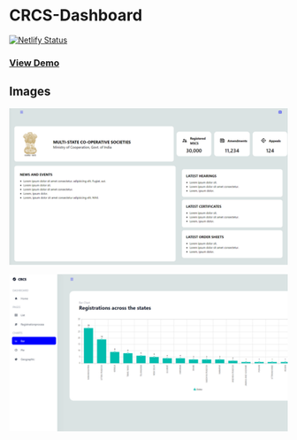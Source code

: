 # CRCS-Dashboard

[![Netlify Status](https://api.netlify.com/api/v1/badges/f159b754-1093-4999-b1f6-df33a2236d35/deploy-status)](https://app.netlify.com/sites/crcs-dashboard-hackathon/deploys)

### [View Demo](https://crcs-dashboard-hackathon.netlify.app)

## Images

![Demo Image 2](<src/images/Project_CRCS_Dashboard Image 2.png>)

![Demo Image 1](<src/images/Project_CRCS_Dashboard Image 1.png>)

